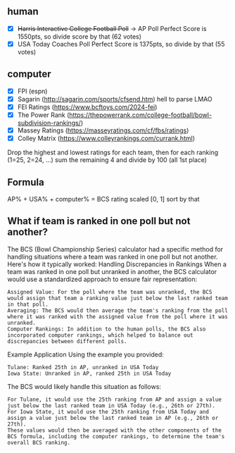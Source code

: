 ## human
- [x] ~~Harris Interactive College Football Poll~~ -> AP Poll
    Perfect Score is 1550pts, so divide score by that (62 votes)
- [x] USA Today Coaches Poll
    Perfect Score is 1375pts, so divide by that (55 votes)

## computer
- [x] FPI (espn)
- [x] Sagarin (http://sagarin.com/sports/cfsend.htm) hell to parse LMAO
- [x] FEI Ratings (https://www.bcftoys.com/2024-fei)
- [x] The Power Rank (https://thepowerrank.com/college-football/bowl-subdivision-rankings/)
- [x] Massey Ratings (https://masseyratings.com/cf/fbs/ratings)
- [x] Colley Matrix (https://www.colleyrankings.com/currank.html)

Drop the highest and lowest ratings for each team, then for each ranking (1=25, 2=24, ...) sum the remaining 4 and divide by 100 (all 1st place)

## Formula

AP% + USA% + computer% = BCS rating scaled [0, 1] sort by that

## What if team is ranked in one poll but not another?

The BCS (Bowl Championship Series) calculator had a specific method for handling situations where a team was ranked in one poll but not another. Here's how it typically worked:
Handling Discrepancies in Rankings
When a team was ranked in one poll but unranked in another, the BCS calculator would use a standardized approach to ensure fair representation:

    Assigned Value: For the poll where the team was unranked, the BCS would assign that team a ranking value just below the last ranked team in that poll.
    Averaging: The BCS would then average the team's ranking from the poll where it was ranked with the assigned value from the poll where it was unranked.
    Computer Rankings: In addition to the human polls, the BCS also incorporated computer rankings, which helped to balance out discrepancies between different polls.

Example Application
Using the example you provided:

    Tulane: Ranked 25th in AP, unranked in USA Today
    Iowa State: Unranked in AP, ranked 25th in USA Today

The BCS would likely handle this situation as follows:

    For Tulane, it would use the 25th ranking from AP and assign a value just below the last ranked team in USA Today (e.g., 26th or 27th).
    For Iowa State, it would use the 25th ranking from USA Today and assign a value just below the last ranked team in AP (e.g., 26th or 27th).
    These values would then be averaged with the other components of the BCS formula, including the computer rankings, to determine the team's overall BCS ranking.